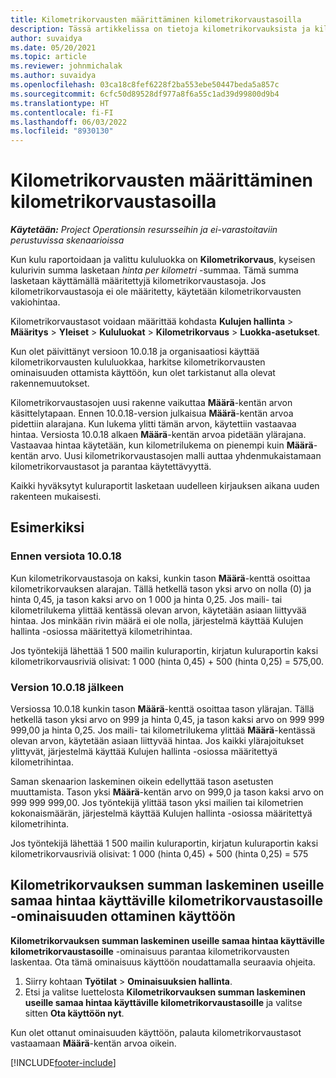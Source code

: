 ```yaml
---
title: Kilometrikorvausten määrittäminen kilometrikorvaustasoilla
description: Tässä artikkelissa on tietoja kilometrikorvauksista ja kilometrikorvaustasoista.
author: suvaidya
ms.date: 05/20/2021
ms.topic: article
ms.reviewer: johnmichalak
ms.author: suvaidya
ms.openlocfilehash: 03ca18c8fef6228f2ba553ebe50447beda5a857c
ms.sourcegitcommit: 6cfc50d89528df977a8f6a55c1ad39d99800d9b4
ms.translationtype: HT
ms.contentlocale: fi-FI
ms.lasthandoff: 06/03/2022
ms.locfileid: "8930130"
---
```

# <a name="set-up-mileage-using-mileage-rate-tiers"></a>Kilometrikorvausten määrittäminen kilometrikorvaustasoilla

_**Käytetään:** Project Operationsin resursseihin ja ei-varastoitaviin perustuvissa skenaarioissa_

Kun kulu raportoidaan ja valittu kululuokka on **Kilometrikorvaus**, kyseisen kulurivin summa lasketaan *hinta per kilometri* -summaa. Tämä summa lasketaan käyttämällä määritettyjä kilometrikorvaustasoja. Jos kilometrikorvaustasoja ei ole määritetty, käytetään kilometrikorvausten vakiohintaa. 

Kilometrikorvaustasot voidaan määrittää kohdasta **Kulujen hallinta** > **Määritys** > **Yleiset** > **Kululuokat** > **Kilometrikorvaus** > **Luokka-asetukset**.

Kun olet päivittänyt versioon 10.0.18 ja organisaatiosi käyttää kilometrikorvausten kululuokkaa, harkitse kilometrikorvausten ominaisuuden ottamista käyttöön, kun olet tarkistanut alla olevat rakennemuutokset. 

Kilometrikorvaustasojen uusi rakenne vaikuttaa **Määrä**-kentän arvon käsittelytapaan. Ennen 10.0.18-version julkaisua **Määrä**-kentän arvoa pidettiin alarajana. Kun lukema ylitti tämän arvon, käytettiin vastaavaa hintaa.  Versiosta 10.0.18 alkaen **Määrä**-kentän arvoa pidetään ylärajana. Vastaavaa hintaa käytetään, kun kilometrilukema on pienempi kuin **Määrä**-kentän arvo.  Uusi kilometrikorvaustasojen malli auttaa yhdenmukaistamaan kilometrikorvaustasot ja parantaa käytettävyyttä.   

Kaikki hyväksytyt kuluraportit lasketaan uudelleen kirjauksen aikana uuden rakenteen mukaisesti.

## <a name="example"></a>Esimerkiksi
 
### <a name="before-version-10018"></a>Ennen versiota 10.0.18
Kun kilometrikorvaustasoja on kaksi, kunkin tason **Määrä**-kenttä osoittaa kilometrikorvauksen alarajan. Tällä hetkellä tason yksi arvo on nolla (0) ja hinta 0,45, ja tason kaksi arvo on 1 000 ja hinta 0,25. Jos maili- tai kilometrilukema ylittää kentässä olevan arvon, käytetään asiaan liittyvää hintaa. Jos minkään rivin määrä ei ole nolla, järjestelmä käyttää Kulujen hallinta -osiossa määritettyä kilometrihintaa. 
 
Jos työntekijä lähettää 1 500 mailin kuluraportin, kirjatun kuluraportin kaksi kilometrikorvausriviä olisivat: 1 000 (hinta 0,45) + 500 (hinta 0,25) = 575,00.

### <a name="after-version-10018"></a>Version 10.0.18 jälkeen
Versiossa 10.0.18 kunkin tason **Määrä**-kenttä osoittaa tason ylärajan. Tällä hetkellä tason yksi arvo on 999 ja hinta 0,45, ja tason kaksi arvo on 999 999 999,00 ja hinta 0,25. Jos maili- tai kilometrilukema ylittää **Määrä**-kentässä olevan arvon, käytetään asiaan liittyvää hintaa. Jos kaikki ylärajoitukset ylittyvät, järjestelmä käyttää Kulujen hallinta -osiossa määritettyä kilometrihintaa. 
 
Saman skenaarion laskeminen oikein edellyttää tason asetusten muuttamista. Tason yksi **Määrä**-kentän arvo on 999,0 ja tason kaksi arvo on 999 999 999,00. Jos työntekijä ylittää tason yksi mailien tai kilometrien kokonaismäärän, järjestelmä käyttää Kulujen hallinta -osiossa määritettyä kilometrihinta. 
  
Jos työntekijä lähettää 1 500 mailin kuluraportin, kirjatun kuluraportin kaksi kilometrikorvausriviä olisivat: 1 000 (hinta 0,45) + 500 (hinta 0,25) = 575

## <a name="enable-the-mileage-amount-calculation-for-multiple-mileage-tiers-with-same-rate-feature"></a>Kilometrikorvauksen summan laskeminen useille samaa hintaa käyttäville kilometrikorvaustasoille -ominaisuuden ottaminen käyttöön

**Kilometrikorvauksen summan laskeminen useille samaa hintaa käyttäville kilometrikorvaustasoille** -ominaisuus parantaa kilometrikorvausten laskentaa. Ota tämä ominaisuus käyttöön noudattamalla seuraavia ohjeita.

1. Siirry kohtaan **Työtilat** > **Ominaisuuksien hallinta**. 
2. Etsi ja valitse luettelosta **Kilometrikorvauksen summan laskeminen useille samaa hintaa käyttäville kilometrikorvaustasoille** ja valitse sitten **Ota käyttöön nyt**.

Kun olet ottanut ominaisuuden käyttöön, palauta kilometrikorvaustasot vastaamaan **Määrä**-kentän arvoa oikein. 


[!INCLUDE[footer-include](../includes/footer-banner.md)]
